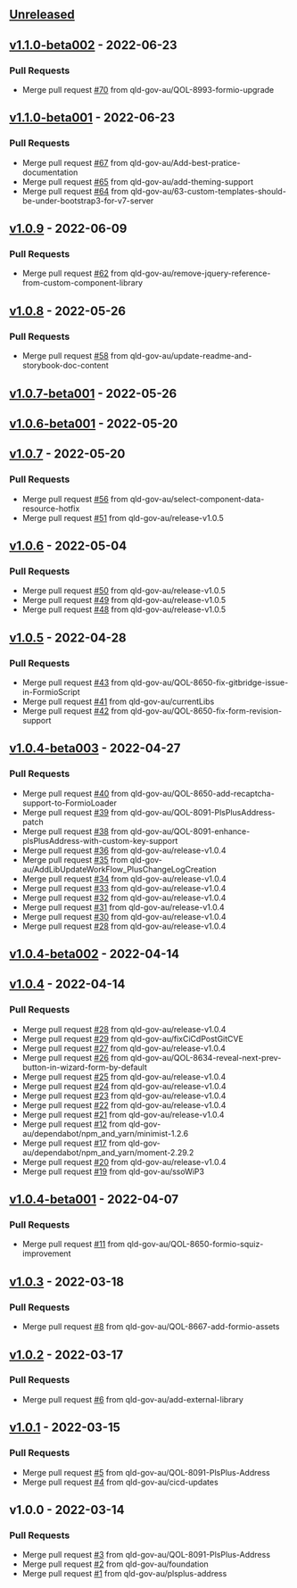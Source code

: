 <a name="unreleased"></a>

## [Unreleased]

<a name="v1.1.0-beta002"></a>

## [v1.1.0-beta002] - 2022-06-23

### Pull Requests

- Merge pull request [#70](https://github.com/qld-gov-au/formio/issues/70) from qld-gov-au/QOL-8993-formio-upgrade

<a name="v1.1.0-beta001"></a>

## [v1.1.0-beta001] - 2022-06-23

### Pull Requests

- Merge pull request [#67](https://github.com/qld-gov-au/formio/issues/67) from qld-gov-au/Add-best-pratice-documentation
- Merge pull request [#65](https://github.com/qld-gov-au/formio/issues/65) from qld-gov-au/add-theming-support
- Merge pull request [#64](https://github.com/qld-gov-au/formio/issues/64) from qld-gov-au/63-custom-templates-should-be-under-bootstrap3-for-v7-server

<a name="v1.0.9"></a>

## [v1.0.9] - 2022-06-09

### Pull Requests

- Merge pull request [#62](https://github.com/qld-gov-au/formio/issues/62) from qld-gov-au/remove-jquery-reference-from-custom-component-library

<a name="v1.0.8"></a>

## [v1.0.8] - 2022-05-26

### Pull Requests

- Merge pull request [#58](https://github.com/qld-gov-au/formio/issues/58) from qld-gov-au/update-readme-and-storybook-doc-content

<a name="v1.0.7-beta001"></a>

## [v1.0.7-beta001] - 2022-05-26

<a name="v1.0.6-beta001"></a>

## [v1.0.6-beta001] - 2022-05-20

<a name="v1.0.7"></a>

## [v1.0.7] - 2022-05-20

### Pull Requests

- Merge pull request [#56](https://github.com/qld-gov-au/formio/issues/56) from qld-gov-au/select-component-data-resource-hotfix
- Merge pull request [#51](https://github.com/qld-gov-au/formio/issues/51) from qld-gov-au/release-v1.0.5

<a name="v1.0.6"></a>

## [v1.0.6] - 2022-05-04

### Pull Requests

- Merge pull request [#50](https://github.com/qld-gov-au/formio/issues/50) from qld-gov-au/release-v1.0.5
- Merge pull request [#49](https://github.com/qld-gov-au/formio/issues/49) from qld-gov-au/release-v1.0.5
- Merge pull request [#48](https://github.com/qld-gov-au/formio/issues/48) from qld-gov-au/release-v1.0.5

<a name="v1.0.5"></a>

## [v1.0.5] - 2022-04-28

### Pull Requests

- Merge pull request [#43](https://github.com/qld-gov-au/formio/issues/43) from qld-gov-au/QOL-8650-fix-gitbridge-issue-in-FormioScript
- Merge pull request [#41](https://github.com/qld-gov-au/formio/issues/41) from qld-gov-au/currentLibs
- Merge pull request [#42](https://github.com/qld-gov-au/formio/issues/42) from qld-gov-au/QOL-8650-fix-form-revision-support

<a name="v1.0.4-beta003"></a>

## [v1.0.4-beta003] - 2022-04-27

### Pull Requests

- Merge pull request [#40](https://github.com/qld-gov-au/formio/issues/40) from qld-gov-au/QOL-8650-add-recaptcha-support-to-FormioLoader
- Merge pull request [#39](https://github.com/qld-gov-au/formio/issues/39) from qld-gov-au/QOL-8091-PlsPlusAddress-patch
- Merge pull request [#38](https://github.com/qld-gov-au/formio/issues/38) from qld-gov-au/QOL-8091-enhance-plsPlusAddress-with-custom-key-support
- Merge pull request [#36](https://github.com/qld-gov-au/formio/issues/36) from qld-gov-au/release-v1.0.4
- Merge pull request [#35](https://github.com/qld-gov-au/formio/issues/35) from qld-gov-au/AddLibUpdateWorkFlow_PlusChangeLogCreation
- Merge pull request [#34](https://github.com/qld-gov-au/formio/issues/34) from qld-gov-au/release-v1.0.4
- Merge pull request [#33](https://github.com/qld-gov-au/formio/issues/33) from qld-gov-au/release-v1.0.4
- Merge pull request [#32](https://github.com/qld-gov-au/formio/issues/32) from qld-gov-au/release-v1.0.4
- Merge pull request [#31](https://github.com/qld-gov-au/formio/issues/31) from qld-gov-au/release-v1.0.4
- Merge pull request [#30](https://github.com/qld-gov-au/formio/issues/30) from qld-gov-au/release-v1.0.4
- Merge pull request [#28](https://github.com/qld-gov-au/formio/issues/28) from qld-gov-au/release-v1.0.4

<a name="v1.0.4-beta002"></a>

## [v1.0.4-beta002] - 2022-04-14

<a name="v1.0.4"></a>

## [v1.0.4] - 2022-04-14

### Pull Requests

- Merge pull request [#28](https://github.com/qld-gov-au/formio/issues/28) from qld-gov-au/release-v1.0.4
- Merge pull request [#29](https://github.com/qld-gov-au/formio/issues/29) from qld-gov-au/fixCiCdPostGitCVE
- Merge pull request [#27](https://github.com/qld-gov-au/formio/issues/27) from qld-gov-au/release-v1.0.4
- Merge pull request [#26](https://github.com/qld-gov-au/formio/issues/26) from qld-gov-au/QOL-8634-reveal-next-prev-button-in-wizard-form-by-default
- Merge pull request [#25](https://github.com/qld-gov-au/formio/issues/25) from qld-gov-au/release-v1.0.4
- Merge pull request [#24](https://github.com/qld-gov-au/formio/issues/24) from qld-gov-au/release-v1.0.4
- Merge pull request [#23](https://github.com/qld-gov-au/formio/issues/23) from qld-gov-au/release-v1.0.4
- Merge pull request [#22](https://github.com/qld-gov-au/formio/issues/22) from qld-gov-au/release-v1.0.4
- Merge pull request [#21](https://github.com/qld-gov-au/formio/issues/21) from qld-gov-au/release-v1.0.4
- Merge pull request [#12](https://github.com/qld-gov-au/formio/issues/12) from qld-gov-au/dependabot/npm_and_yarn/minimist-1.2.6
- Merge pull request [#17](https://github.com/qld-gov-au/formio/issues/17) from qld-gov-au/dependabot/npm_and_yarn/moment-2.29.2
- Merge pull request [#20](https://github.com/qld-gov-au/formio/issues/20) from qld-gov-au/release-v1.0.4
- Merge pull request [#19](https://github.com/qld-gov-au/formio/issues/19) from qld-gov-au/ssoWiP3

<a name="v1.0.4-beta001"></a>

## [v1.0.4-beta001] - 2022-04-07

### Pull Requests

- Merge pull request [#11](https://github.com/qld-gov-au/formio/issues/11) from qld-gov-au/QOL-8650-formio-squiz-improvement

<a name="v1.0.3"></a>

## [v1.0.3] - 2022-03-18

### Pull Requests

- Merge pull request [#8](https://github.com/qld-gov-au/formio/issues/8) from qld-gov-au/QOL-8667-add-formio-assets

<a name="v1.0.2"></a>

## [v1.0.2] - 2022-03-17

### Pull Requests

- Merge pull request [#6](https://github.com/qld-gov-au/formio/issues/6) from qld-gov-au/add-external-library

<a name="v1.0.1"></a>

## [v1.0.1] - 2022-03-15

### Pull Requests

- Merge pull request [#5](https://github.com/qld-gov-au/formio/issues/5) from qld-gov-au/QOL-8091-PlsPlus-Address
- Merge pull request [#4](https://github.com/qld-gov-au/formio/issues/4) from qld-gov-au/cicd-updates

<a name="v1.0.0"></a>

## v1.0.0 - 2022-03-14

### Pull Requests

- Merge pull request [#3](https://github.com/qld-gov-au/formio/issues/3) from qld-gov-au/QOL-8091-PlsPlus-Address
- Merge pull request [#2](https://github.com/qld-gov-au/formio/issues/2) from qld-gov-au/foundation
- Merge pull request [#1](https://github.com/qld-gov-au/formio/issues/1) from qld-gov-au/plsplus-address

[unreleased]: https://github.com/qld-gov-au/formio/compare/v1.1.0-beta002...HEAD
[v1.1.0-beta002]: https://github.com/qld-gov-au/formio/compare/v1.1.0-beta001...v1.1.0-beta002
[v1.1.0-beta001]: https://github.com/qld-gov-au/formio/compare/v1.0.9...v1.1.0-beta001
[v1.0.9]: https://github.com/qld-gov-au/formio/compare/v1.0.8...v1.0.9
[v1.0.8]: https://github.com/qld-gov-au/formio/compare/v1.0.7-beta001...v1.0.8
[v1.0.7-beta001]: https://github.com/qld-gov-au/formio/compare/v1.0.6-beta001...v1.0.7-beta001
[v1.0.6-beta001]: https://github.com/qld-gov-au/formio/compare/v1.0.7...v1.0.6-beta001
[v1.0.7]: https://github.com/qld-gov-au/formio/compare/v1.0.6...v1.0.7
[v1.0.6]: https://github.com/qld-gov-au/formio/compare/v1.0.5...v1.0.6
[v1.0.5]: https://github.com/qld-gov-au/formio/compare/v1.0.4-beta003...v1.0.5
[v1.0.4-beta003]: https://github.com/qld-gov-au/formio/compare/v1.0.4-beta002...v1.0.4-beta003
[v1.0.4-beta002]: https://github.com/qld-gov-au/formio/compare/v1.0.4...v1.0.4-beta002
[v1.0.4]: https://github.com/qld-gov-au/formio/compare/v1.0.4-beta001...v1.0.4
[v1.0.4-beta001]: https://github.com/qld-gov-au/formio/compare/v1.0.3...v1.0.4-beta001
[v1.0.3]: https://github.com/qld-gov-au/formio/compare/v1.0.2...v1.0.3
[v1.0.2]: https://github.com/qld-gov-au/formio/compare/v1.0.1...v1.0.2
[v1.0.1]: https://github.com/qld-gov-au/formio/compare/v1.0.0...v1.0.1
